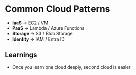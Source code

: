 # Common Cloud Patterns  

- **IaaS** → EC2 / VM  
- **PaaS** → Lambda / Azure Functions  
- **Storage** → S3 / Blob Storage  
- **Identity** → IAM / Entra ID  

## Learnings
- Once you learn one cloud deeply, second cloud is easier
